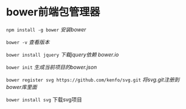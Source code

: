# bower前端包管理器
`npm install -g bower` *安装bower*

`bower -v` *查看版本*

`bower install jquery` *下载jquery依赖 bower.io*

`bower init` *生成当前项目的bower.json*

`bower register svg https://github.com/kenfo/svg.git` *将svg.git注册到bower库里面*

`bower install svg` 下载svg项目